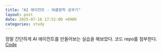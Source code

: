 ```yaml
---
title: "AI 에이전트 - 여름방학 공부기"
layout: post
date: 2025-07-16 17:51:00 +0900
categories: study
---
```


정말 간단하게 AI 에이전트를 만들어보는 실습을 해보았다.
코드 repo를 첨부한다.
[Code](https://github.com/soonawg/ai_agent_sample)